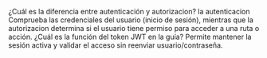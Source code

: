 ¿Cuál es la diferencia entre autenticación y autorizacion?
la autenticacion Comprueba las credenciales del usuario (inicio de sesión), mientras que la autorizacion determina si el usuario tiene permiso para acceder a una ruta o acción.
¿Cuál es la función del token JWT en la guía?
Permite mantener la sesión activa y validar el acceso sin reenviar usuario/contraseña.